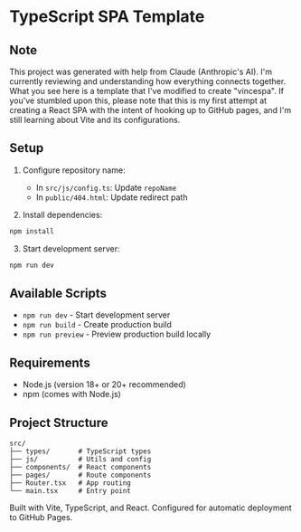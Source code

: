 # TypeScript SPA Template

## Note

This project was generated with help from Claude (Anthropic's AI). I'm currently reviewing and understanding how everything connects together. What you see here is a template that I've modified to create "vincespa". If you've stumbled upon this, please note that this is my first attempt at creating a React SPA with the intent of hooking up to GitHub pages, and I'm still learning about Vite and its configurations.

## Setup

1. Configure repository name:
   - In `src/js/config.ts`: Update `repoName`
   - In `public/404.html`: Update redirect path

2. Install dependencies:
```bash
npm install
```

3. Start development server:
```bash
npm run dev
```

## Available Scripts

- `npm run dev` - Start development server
- `npm run build` - Create production build
- `npm run preview` - Preview production build locally

## Requirements

- Node.js (version 18+ or 20+ recommended)
- npm (comes with Node.js)

## Project Structure

```
src/
├── types/       # TypeScript types
├── js/          # Utils and config
├── components/  # React components
├── pages/       # Route components
├── Router.tsx   # App routing
└── main.tsx     # Entry point
```

Built with Vite, TypeScript, and React. Configured for automatic deployment to GitHub Pages.
